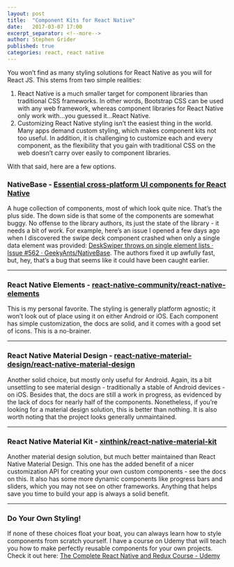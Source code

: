 ```yaml
---
layout: post
title:  "Component Kits for React Native"
date:   2017-03-07 17:00
excerpt_separator: <!--more-->
author: Stephen Grider
published: true
categories: react, react native
---
```


You won’t find as many styling solutions for React Native as you will for React JS. This stems from two simple realities:

1. React Native is a much smaller target for component libraries than traditional CSS frameworks. In other words, Bootstrap CSS can be used with any web framework, whereas component libraries for React Native only work with…you guessed it…React Native.
2. Customizing React Native styling isn’t the easiest thing in the world. Many apps demand custom styling, which makes component kits not too useful. In addition, it is challenging to customize each and every component, as the flexibility that you gain with traditional CSS on the web doesn’t carry over easily to component libraries.

With that said, here are a few options.


<!--more-->

### NativeBase - [Essential cross-platform UI components for React Native](http://nativebase.io/)

A huge collection of components, most of which look quite nice. That’s the plus side. The down side is that some of the components are somewhat buggy. No offense to the library authors, its just the state of the library - it needs a bit of work. For example, here’s an issue I opened a few days ago when I discovered the swipe deck component crashed when only a single data element was provided: [DeskSwiper throws on single element lists · Issue #562 · GeekyAnts/NativeBase](https://github.com/GeekyAnts/NativeBase/issues/562). The authors fixed it up awfully fast, but, hey, that’s a bug that seems like it could have been caught earlier.

---

### React Native Elements - [react-native-community/react-native-elements](https://github.com/react-native-community/react-native-elements)


This is my personal favorite. The styling is generally platform agnostic; it won’t look out of place using it on either Android or iOS. Each component has simple customization, the docs are solid, and it comes with a good set of icons. This is a no-brainer.

---

### React Native Material Design - [react-native-material-design/react-native-material-design](https://github.com/react-native-material-design/react-native-material-design)


Another solid choice, but mostly only useful for Android. Again, its a bit unsettling to see material design - traditionally a stable of Android devices - on iOS. Besides that, the docs are still a work in progress, as evidenced by the lack of docs for nearly half of the components. Nonetheless, if you’re looking for a material design solution, this is better than nothing. It is also worth noting that the project looks generally unmaintained.

---

### React Native Material Kit - [xinthink/react-native-material-kit](https://github.com/xinthink/react-native-material-kit)

Another material design solution, but much better maintained than React Native Material Design. This one has the added benefit of a nicer customization API for creating your own custom components - see the docs on this. It also has some more dynamic components like progress bars and sliders, which you may not see on other frameworks. Anything that helps save you time to build your app is always a solid benefit.

---

### Do Your Own Styling!

If none of these choices float your boat, you can always learn how to style components from scratch yourself. I have a course on Udemy that will teach you how to make perfectly reusable components for your own projects. Check it out here: [The Complete React Native and Redux Course - Udemy](https://www.udemy.com/the-complete-react-native-and-redux-course/?couponCode=4IJ2N25F)
